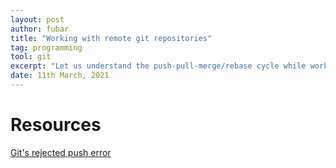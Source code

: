 ```yaml
---
layout: post
author: fubar
title: "Working with remote git repositories"
tag: programming
tool: git
excerpt: "Let us understand the push-pull-merge/rebase cycle while working with remote git repositories."
date: 11th March, 2021
---
```



# Resources

[Git's rejected push error](https://blog.plover.com/prog/git-ff-error.html)
